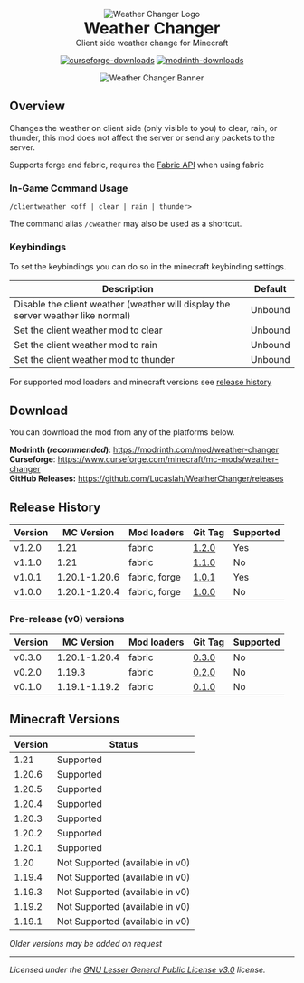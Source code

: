 <!-- modrinth_exclude.start -->

<!--suppress HtmlDeprecatedAttribute -->
<p align="center" style="display: block;margin-left: auto;margin-right: auto;margin-bottom: 0">
    <img src="assets/logo-242x242.png" alt="Weather Changer Logo"/>
</p>

<h1 align="center" style="margin-top: 0;margin-bottom: 0">Weather Changer</h1>
<p align="center" style="margin-top: 0;">Client side weather change for Minecraft</p>

<p align="center"><a href="https://www.curseforge.com/minecraft/mc-mods/weather-changer"><img src="https://cf.way2muchnoise.eu/full_682513_downloads.svg" alt="curseforge-downloads"></a>
<a href="https://modrinth.com/mod/weather-changer"><img src="https://img.shields.io/modrinth/dt/nhSHTGyl?logo=Modrinth" alt="modrinth-downloads"></a></p>

<p align="center" style="display: block;margin: 0 auto;">
    <img src="assets/banner.png"  alt="Weather Changer Banner"/>
</p>

<!-- modrinth_exclude.end -->

## Overview
Changes the weather on client side (only visible to you) to clear, rain, or thunder, this mod does not affect the server or send any packets to the server.

Supports forge and fabric, requires the [Fabric API](https://modrinth.com/mod/P7dR8mSH) when using fabric

### In-Game Command Usage
`/clientweather <off | clear | rain | thunder>`

The command alias `/cweather` may also be used as a shortcut.

### Keybindings
To set the keybindings you can do so in the minecraft keybinding settings.

| Description                                                                      | Default |
|----------------------------------------------------------------------------------|---------|
| Disable the client weather (weather will display the server weather like normal) | Unbound |
| Set the client weather mod to clear                                              | Unbound |
| Set the client weather mod to rain                                               | Unbound |   
| Set the client weather mod to thunder                                            | Unbound |   

For supported mod loaders and minecraft versions see [release history](#release-history)

<!-- modrinth_exclude.start -->

## Download
You can download the mod from any of the platforms below.

**Modrinth (_recommended_)**: https://modrinth.com/mod/weather-changer <br>
**Curseforge**: https://www.curseforge.com/minecraft/mc-mods/weather-changer <br>
**GitHub Releases:** https://github.com/Lucaslah/WeatherChanger/releases <br>

<!-- modrinth_exclude.end -->

## Release History
| Version | MC Version    | Mod loaders   | Git Tag                                                                | Supported |
|---------|---------------|---------------|------------------------------------------------------------------------|-----------|
| v1.2.0  | 1.21          | fabric        | [1.2.0](https://github.com/Lucaslah/WeatherChanger/releases/tag/1.2.0) | Yes       |
| v1.1.0  | 1.21          | fabric        | [1.1.0](https://github.com/Lucaslah/WeatherChanger/releases/tag/1.1.0) | No        |
| v1.0.1  | 1.20.1-1.20.6 | fabric, forge | [1.0.1](https://github.com/Lucaslah/WeatherChanger/releases/tag/1.0.1) | Yes       |
| v1.0.0  | 1.20.1-1.20.4 | fabric, forge | [1.0.0](https://github.com/Lucaslah/WeatherChanger/releases/tag/1.0.0) | No        |

### Pre-release (v0) versions
| Version | MC Version    | Mod loaders | Git Tag                                                                | Supported |
|---------|---------------|-------------|------------------------------------------------------------------------|-----------|
| v0.3.0  | 1.20.1-1.20.4 | fabric      | [0.3.0](https://github.com/Lucaslah/WeatherChanger/releases/tag/0.3.0) | No        |
| v0.2.0  | 1.19.3        | fabric      | [0.2.0](https://github.com/Lucaslah/WeatherChanger/releases/tag/0.2.0) | No        |
| v0.1.0  | 1.19.1-1.19.2 | fabric      | [0.1.0](https://github.com/Lucaslah/WeatherChanger/releases/tag/0.1.0) | No        |

## Minecraft Versions
| Version | Status                          |
|---------|---------------------------------|
| 1.21    | Supported                       |
| 1.20.6  | Supported                       |
| 1.20.5  | Supported                       |
| 1.20.4  | Supported                       |
| 1.20.3  | Supported                       |
| 1.20.2  | Supported                       |
| 1.20.1  | Supported                       |
| 1.20    | Not Supported (available in v0) |
| 1.19.4  | Not Supported (available in v0) |
| 1.19.3  | Not Supported (available in v0) |
| 1.19.2  | Not Supported (available in v0) |
| 1.19.1  | Not Supported (available in v0) |

*Older versions may be added on request*

------------------------------------------
*Licensed under the [GNU Lesser General Public License v3.0](https://www.gnu.org/licenses/lgpl-3.0.en.html) license.*
